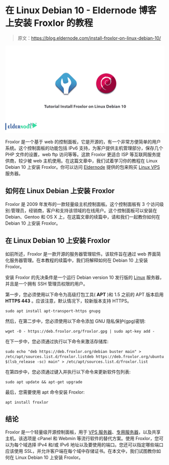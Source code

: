 # 在 Linux Debian 10 - Eldernode 博客上安装 Froxlor 的教程

> 原文：<https://blog.eldernode.com/install-froxlor-on-linux-debian-10/>

![Tutorial Install Froxlor on Linux Debian 10](img/1248d1eaf09af622fc0d95ebc9792bdb.png)

Froxlor 是一个基于 web 的控制面板，它是开源的，有一个非常方便简单的用户系统。这个控制面板的功能包括 IPv6 支持，为客户提供主机管理部分，保存几个 PHP 文件的设置，web ftp 访问等等。这款 Froxlor 更适合 ISP 等互联网服务提供商，较少被 web 主机使用。在这篇文章中，我们试着学习你的教程在 Linux Debian 10 上安装 Froxlor。你可以访问 [Eldernode](https://eldernode.com/) 提供的包来购买 [Linux VPS](https://eldernode.com/linux-vps/) 服务器。

## **如何在 Linux Debian 上安装 Froxlor**

Froxlor 是 2009 年发布的一款轻量级主机控制面板。这个控制面板有 3 个访问级别:管理员，经销商，客户和支持该领域的在线用户。这个控制面板可以安装在 Debian、Gentoo 和 OS X 上，在这篇文章的续篇中，请和我们一起教你如何在 Debian 10 上安装 Froxlor。

## **在 Linux Debian 10 上安装 Froxlor**

如前所述，Froxlor 是一款开源的服务器管理软件。该软件旨在通过 web 界面简化服务器管理。在本教程的续篇中，我们将解释如何在 Debian 10 上安装 Froxlor。

安装 Froxlor 的先决条件是一个运行 Debian version 10 发行版的 [Linux](https://blog.eldernode.com/tag/linux/) 服务器，并且是一个拥有 SSH 管理员权限的用户。

第一步，您必须使用以下命令为高级打包工具( **APT** )和 1.5 之前的 APT 版本启用 **HTTPS 443** 。应该注意，默认情况下，较新版本支持 HTTPS。

```
sudo apt install apt-transport-https gnupg
```

然后，在第二步中，您必须使用以下命令添加 GNU 隐私保护(gpg)密钥:

```
wget -O - https://deb.froxlor.org/froxlor.gpg | sudo apt-key add -
```

在下一步中，您必须通过执行以下命令来激活存储库:

```
sudo echo "deb https://deb.froxlor.org/debian buster main" > /etc/apt/sources.list.d/froxlor.listdeb https://deb.froxlor.org/ubuntu $(lsb_release -sc) main" > /etc/apt/sources.list.d/froxlor.list
```

在第四步中，您必须通过键入并执行以下命令来更新软件包列表:

```
sudo apt update && apt-get upgrade
```

最后，您需要使用 apt 命令安装 Froxlor:

```
apt install froxlor
```

## 结论

Froxlor 是一个轻量级开源控制面板，用于 [VPS 服务器](https://eldernode.com/vps/)、[专用服务器](https://eldernode.com/dedicated-server/)，以及共享主机。该选项是 cPanel 和 Webmin 等流行软件的替代方案。使用 Froxlor，您可以为每个域选择 IPv4 和/或 IPv6 地址以及要使用的端口。您还可以指定哪些端口应该使用 SSL，并允许客户端在每个域中存储证书。在本文中，我们试图教你如何在 Linux Debian 10 上安装 Froxlor。